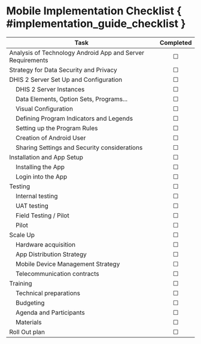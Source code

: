 # Mobile Implementation Checklist { #implementation_guide_checklist }

| Task | Completed |
| -------- | :---: |
| Analysis of Technology Android App and Server Requirements | ☐ |
| Strategy for Data Security and Privacy | ☐ |
| DHIS 2 Server Set Up and Configuration| ☐ |
| &nbsp;&nbsp;&nbsp;&nbsp;DHIS 2 Server Instances| ☐ |
| &nbsp;&nbsp;&nbsp;&nbsp;Data Elements, Option Sets, Programs...| ☐ |
| &nbsp;&nbsp;&nbsp;&nbsp;Visual Configuration| ☐ |
| &nbsp;&nbsp;&nbsp;&nbsp;Defining Program Indicators and Legends| ☐ |
| &nbsp;&nbsp;&nbsp;&nbsp;Setting up the Program Rules| ☐ |
| &nbsp;&nbsp;&nbsp;&nbsp;Creation of Android User| ☐ |
| &nbsp;&nbsp;&nbsp;&nbsp;Sharing Settings and Security considerations| ☐ |
| Installation and App Setup| ☐ |
| &nbsp;&nbsp;&nbsp;&nbsp;Installing the App| ☐ |
| &nbsp;&nbsp;&nbsp;&nbsp;Login into the App| ☐ |
| Testing| ☐ |
| &nbsp;&nbsp;&nbsp;&nbsp;Internal testing| ☐ |
| &nbsp;&nbsp;&nbsp;&nbsp;UAT testing| ☐ |
| &nbsp;&nbsp;&nbsp;&nbsp;Field Testing / Pilot| ☐ |
| &nbsp;&nbsp;&nbsp;&nbsp;Pilot| ☐ |
| Scale Up| ☐ |
| &nbsp;&nbsp;&nbsp;&nbsp;Hardware acquisition| ☐ |
| &nbsp;&nbsp;&nbsp;&nbsp;App Distribution Strategy| ☐ |
| &nbsp;&nbsp;&nbsp;&nbsp;Mobile Device Management Strategy| ☐ |
| &nbsp;&nbsp;&nbsp;&nbsp;Telecommunication contracts| ☐ |
| Training| ☐ |
| &nbsp;&nbsp;&nbsp;&nbsp;Technical preparations| ☐ |
| &nbsp;&nbsp;&nbsp;&nbsp;Budgeting| ☐ |
| &nbsp;&nbsp;&nbsp;&nbsp;Agenda and Participants| ☐ |
| &nbsp;&nbsp;&nbsp;&nbsp;Materials| ☐ |
| Roll Out plan| ☐ |
